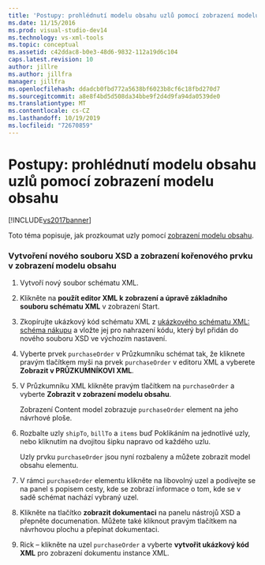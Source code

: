 ```yaml
---
title: 'Postupy: prohlédnutí modelu obsahu uzlů pomocí zobrazení modelu obsahu | Microsoft Docs'
ms.date: 11/15/2016
ms.prod: visual-studio-dev14
ms.technology: vs-xml-tools
ms.topic: conceptual
ms.assetid: c42ddac8-b0e3-48d6-9832-112a19d6c104
caps.latest.revision: 10
author: jillre
ms.author: jillfra
manager: jillfra
ms.openlocfilehash: ddadcb0fbd772a5638bf6023b8cf6c18fbd270d7
ms.sourcegitcommit: a8e8f4bd5d508da34bbe9f2d4d9fa94da0539de0
ms.translationtype: MT
ms.contentlocale: cs-CZ
ms.lasthandoff: 10/19/2019
ms.locfileid: "72670859"
---
```

# <a name="how-to-examine-the-content-model-of-nodes-using-the-content-model-view"></a>Postupy: prohlédnutí modelu obsahu uzlů pomocí zobrazení modelu obsahu
[!INCLUDE[vs2017banner](../includes/vs2017banner.md)]

Toto téma popisuje, jak prozkoumat uzly pomocí [zobrazení modelu obsahu](../xml-tools/content-model-view.md).

### <a name="to-create-a-new-xsd-file-and-display-the-root-element-in-the-content-model-view"></a>Vytvoření nového souboru XSD a zobrazení kořenového prvku v zobrazení modelu obsahu

1. Vytvoří nový soubor schématu XML.

2. Klikněte na **použít editor XML k zobrazení a úpravě základního souboru schématu XML** v zobrazení Start.

3. Zkopírujte ukázkový kód schématu XML z [ukázkového schématu XML: schéma nákupu](../xml-tools/sample-xsd-file-purchase-order-schema.md) a vložte jej pro nahrazení kódu, který byl přidán do nového souboru XSD ve výchozím nastavení.

4. Vyberte prvek `purchaseOrder` v Průzkumníku schémat tak, že kliknete pravým tlačítkem myši na prvek `purchaseOrder` v editoru XML a vyberete **Zobrazit v PRŮZKUMNÍKOVI XML**.

5. V Průzkumníku XML klikněte pravým tlačítkem na `purchaseOrder` a vyberte **Zobrazit v zobrazení modelu obsahu**.

     Zobrazení Content model zobrazuje `purchaseOrder` element na jeho návrhové ploše.

6. Rozbalte uzly `shipTo`, `billTo` a `items` buď Poklikáním na jednotlivé uzly, nebo kliknutím na dvojitou šipku napravo od každého uzlu.

     Uzly prvku `purchaseOrder` jsou nyní rozbaleny a můžete zobrazit model obsahu elementu.

7. V rámci `purchaseOrder` elementu klikněte na libovolný uzel a podívejte se na panel s popisem cesty, kde se zobrazí informace o tom, kde se v sadě schémat nachází vybraný uzel.

8. Klikněte na tlačítko **zobrazit dokumentaci** na panelu nástrojů XSD a přepněte documenation. Můžete také kliknout pravým tlačítkem na návrhovou plochu a přepínat dokumentaci.

9. Rick – klikněte na uzel `purchaseOrder` a vyberte **vytvořit ukázkový kód XML** pro zobrazení dokumentu instance XML.
